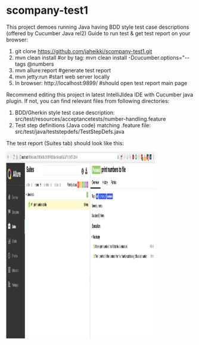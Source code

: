 # scompany-test1

This project demoes running Java having BDD style test case descriptions (offered by Cucumber Java rel2)
Guide to run test & get test report on your browser:
1. git clone https://github.com/jaheikki/scompany-test1.git
2. mvn clean install #or by tag:  mvn clean install -Dcucumber.options="--tags @numbers
3. mvn allure:report #generate test report
4. mvn jetty:run #start web server locally
5. In browser: http://localhost:9899/ #should open test report main page 

Recommend editing this project in latest IntelliJIdea IDE with Cucumber java plugin. If not, you can find relevant files from following directories:
1. BDD/Gherkin style test case description: src/test/resources/acceptancetests/number-handling.feature
2. Test step definitions (Java code)  matching .feature file: src/test/java/teststepdefs/TestStepDefs.java

The test report (Suites tab) should look like this:

 <img src="https://raw.githubusercontent.com/jaheikki/scompany-test1/master/test-report.png" width="400" height="500">

